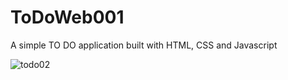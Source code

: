 # ToDoWeb001
A simple TO DO application built with HTML, CSS and Javascript

![todo02](https://user-images.githubusercontent.com/74190963/171302787-2ec3816c-a9a4-4cd3-9249-ff3a468d9130.png)
